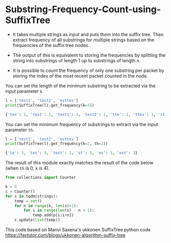 # Substring-Frequency-Count-using-SuffixTree

- It takes multiple strings as input and puts them into the suffix tree. Then extract frequency of all substrings for multiple strings based on the frequencies of the suffix tree nodes.

- The output of this is equivalent to storing the frequencies by splitting the string into substrings of length 1 up to substrings of length n.

- It is possible to count the frequency of only one substring per packet by storing the index of the most recent packet counted in the node.

You can set the length of the minimum substring to be extracted via the input parameter `k`.
```python
l = ['test1', 'test2', 'esttes']
print(SuffixTree(l).get_frequency(k=3))
```

```python
{'tes': 3, 'test': 2, 'test1': 1, 'test2': 1, 'tte': 1, 'ttes': 1, 'st1': 1, 'st2': 1, 'stt': 1, 'stte': 1, 'sttes': 1, 'est': 3, 'est1': 1, 'est2': 1, 'estt': 1, 'estte': 1, 'esttes': 1}
```
You can set the minimum frequency of substrings to extract via the input parameter `th`.
```python
l = ['test1', 'test2', 'esttes']
print(SuffixTree(l).get_frequency(k=2, th=2))
```

```python
{'te': 3, 'tes': 3, 'test': 2, 'st': 3, 'es': 3, 'est': 3}
```   
   
The result of this module exactly matches the result of the code below (when `th` is 0, `k` is 4).
```python
from collections import Counter

k = 4
c = Counter()
for s in tqdm(strings):
    temp = set()
    for n in range(k, len(s)+1):
        for i in range(len(s) - n + 1):
            temp.add(p[i:i+n])
    c.update(list(temp))
```

This code based on Manvi Saxena's ukkonen SuffixTree python code
https://favtutor.com/blogs/ukkonen-algorithm-suffix-tree
